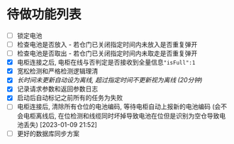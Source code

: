 # 待做功能列表

- [ ] 锁定电池
- [ ] 检查电池是否放入 - 若仓门已关闭指定时间内未放入是否重复弹开
- [ ] 检查电池是否取出 - 若仓门已关闭指定时间内未取走是否重复弹开
- [x] 电柜连接之后, 电柜在线与否判定是否接收到全量信息`"isFull":1`
- [x] 宽松检测和严格检测逻辑理清
- [x] *长时间未更新自动设为离线, 超过指定时间不更新视为离线 (20分钟)*
- [x] 记录请求参数和返回参数日志
- [x] 启动后自动标记之前所有的任务为失败
- [ ] 电柜连接后, 清除所有仓位的电池编码, 等待电柜自动上报新的电池编码 (会不会电柜离线后, 在位检测和线缆同时坏掉导致电池在位但是识别为空仓导致电池丢失) [2023-01-09 21:52]
- [ ] 更好的数据库同步方案